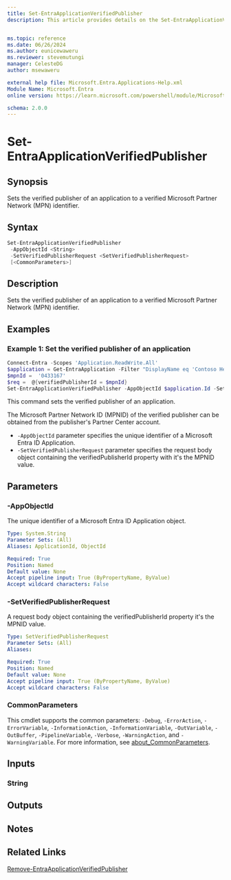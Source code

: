 ```yaml
---
title: Set-EntraApplicationVerifiedPublisher
description: This article provides details on the Set-EntraApplicationVerifiedPublisher command.


ms.topic: reference
ms.date: 06/26/2024
ms.author: eunicewaweru
ms.reviewer: stevemutungi
manager: CelesteDG
author: msewaweru

external help file: Microsoft.Entra.Applications-Help.xml
Module Name: Microsoft.Entra
online version: https://learn.microsoft.com/powershell/module/Microsoft.Entra/Set-EntraApplicationVerifiedPublisher

schema: 2.0.0
---
```


# Set-EntraApplicationVerifiedPublisher

## Synopsis

Sets the verified publisher of an application to a verified Microsoft Partner Network (MPN) identifier.

## Syntax

```powershell
Set-EntraApplicationVerifiedPublisher
 -AppObjectId <String>
 -SetVerifiedPublisherRequest <SetVerifiedPublisherRequest>
 [<CommonParameters>]
```

## Description

Sets the verified publisher of an application to a verified Microsoft Partner Network (MPN) identifier.

## Examples

### Example 1: Set the verified publisher of an application

```powershell
Connect-Entra -Scopes 'Application.ReadWrite.All'
$application = Get-EntraApplication -Filter "DisplayName eq 'Contoso Helpdesk Application'"
$mpnId =  '0433167'
$req =  @{verifiedPublisherId = $mpnId}
Set-EntraApplicationVerifiedPublisher -AppObjectId $application.Id -SetVerifiedPublisherRequest $req
```

This command sets the verified publisher of an application.

The Microsoft Partner Network ID (MPNID) of the verified publisher can be obtained from the publisher's Partner Center account.

- `-AppObjectId` parameter specifies the unique identifier of a Microsoft Entra ID Application.
- `-SetVerifiedPublisherRequest` parameter specifies the request body object containing the verifiedPublisherId property with it's the MPNID value.

## Parameters

### -AppObjectId

The unique identifier of a Microsoft Entra ID Application object.

```yaml
Type: System.String
Parameter Sets: (All)
Aliases: ApplicationId, ObjectId

Required: True
Position: Named
Default value: None
Accept pipeline input: True (ByPropertyName, ByValue)
Accept wildcard characters: False
```

### -SetVerifiedPublisherRequest

A request body object containing the verifiedPublisherId property it's the MPNID value.

```yaml
Type: SetVerifiedPublisherRequest
Parameter Sets: (All)
Aliases:

Required: True
Position: Named
Default value: None
Accept pipeline input: True (ByPropertyName, ByValue)
Accept wildcard characters: False
```

### CommonParameters

This cmdlet supports the common parameters: `-Debug`, `-ErrorAction`, `-ErrorVariable`, `-InformationAction`, `-InformationVariable`, `-OutVariable`, `-OutBuffer`, `-PipelineVariable`, `-Verbose`, `-WarningAction`, and `-WarningVariable`. For more information, see [about_CommonParameters](https://go.microsoft.com/fwlink/?LinkID=113216).

## Inputs

### String

## Outputs

## Notes

## Related Links

[Remove-EntraApplicationVerifiedPublisher](Remove-EntraApplicationVerifiedPublisher.md)
